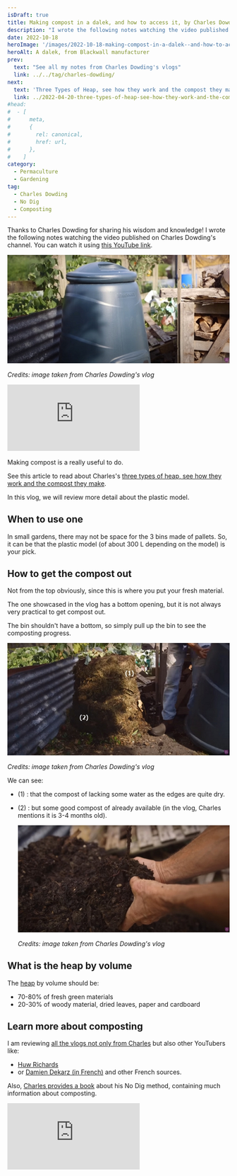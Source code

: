 ```yaml
---
isDraft: true
title: Making compost in a dalek, and how to access it, by Charles Dowding
description: "I wrote the following notes watching the video published on Charles Dowding's channel"
date: 2022-10-18
heroImage: '/images/2022-10-18-making-compost-in-a-dalek--and-how-to-access-it-charles-dowding-hero.jpg'
heroAlt: A dalek, from Blackwall manufacturer
prev:
  text: "See all my notes from Charles Dowding's vlogs"
  link: ../../tag/charles-dowding/
next:
  text: 'Three Types of Heap, see how they work and the compost they make'
  link: ../2022-04-20-three-types-of-heap-see-how-they-work-and-the-compost-they-make-charles-dowding
#head:
#  - [
#      meta,
#      {
#        rel: canonical,
#        href: url,
#      },
#    ]
category:
  - Permaculture
  - Gardening
tag:
  - Charles Dowding
  - No Dig
  - Composting
---
```


Thanks to Charles Dowding for sharing his wisdom and knowledge!
I wrote the following notes watching the video published on Charles Dowding's channel.
You can watch it using [this YouTube link](https://www.youtube.com/watch?v=2scvQgm6HFw).

![A dalek, from Blackwall manufacturer](./images/2022-10-18-making-compost-in-a-dalek--and-how-to-access-it-charles-dowding-hero.jpg)

_Credits: image taken from Charles Dowding's vlog_

<!-- markdownlint-disable MD033 -->
<p class="newsletter-wrapper"><iframe class="newsletter-embed" src="https://thetooltip.substack.com/embed" frameborder="0" scrolling="no"></iframe></p>

Making compost is a really useful to do.

See this article to read about Charles's [three types of heap, see how they work and the compost they make](../2022-04-20-three-types-of-heap-see-how-they-work-and-the-compost-they-make-charles-dowding).

In this vlog, we will review more detail about the plastic model.

## When to use one

In small gardens, there may not be space for the 3 bins made of pallets.
So, it can be that the plastic model (of about 300 L depending on the model) is your pick.

## How to get the compost out

Not from the top obviously, since this is where you put your fresh material.

The one showcased in the vlog has a bottom opening, but it is not always very practical to get compost out.

The bin shouldn't have a bottom, so simply pull up the bin to see the composting progress.

![Compost in the making](./images/compost-in-progress.jpg)

_Credits: image taken from Charles Dowding's vlog_

We can see:

- (1) : that the compost of lacking some water as the edges are quite dry.
- (2) : but some good compost of already available (in the vlog, Charles mentions it is 3-4 months old).

  ![Compost is ready](./images/ready-compost.jpg)

  _Credits: image taken from Charles Dowding's vlog_

## What is the heap by volume

The [heap](https://www.google.com/search?q=heap+meaning) by volume should be:

- 70-80% of fresh green materials
- 20-30% of woody material, dried leaves, paper and cardboard

## Learn more about composting

I am reviewing [all the vlogs not only from Charles](../../tag/charles-dowding/) but also other YouTubers like:

- [Huw Richards](../../tag/huw-richards/)
- or [Damien Dekarz (in French)](../../fr/tag/damien-dekarz/) and other French sources.

Also, [Charles provides a book](https://amzn.to/3ELjByW) about his No Dig method, containing much information about composting.

<!-- markdownlint-disable MD033 -->
<p class="newsletter-wrapper"><iframe class="newsletter-embed" src="https://thetooltip.substack.com/embed" frameborder="0" scrolling="no"></iframe></p>
